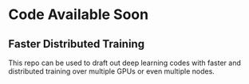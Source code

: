 # Code Available Soon

## Faster Distributed Training
This repo can be used to draft out deep learning codes with faster and distributed training over multiple GPUs or even multiple nodes.

